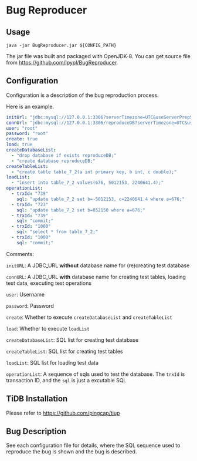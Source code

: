 # Bug Reproducer

## Usage
```
java -jar BugReproducer.jar ${CONFIG_PATH}
```

The jar file was built and packaged with OpenJDK-8.
You can get source file from <https://github.com/lpypl/BugReproducer>.


## Configuration
Configuration is a description of the bug reproduction process.  

Here is an example.

```yml
initUrl: "jdbc:mysql://127.0.0.1:3306?serverTimezone=UTC&useServerPrepStmts=true&cachePrepStmts=true"
connUrl: "jdbc:mysql://127.0.0.1:3306/reproduceDB?serverTimezone=UTC&useServerPrepStmts=true&cachePrepStmts=true"
user: "root"
password: "root"
create: true
load: true
createDatabaseList:
  - "drop database if exists reproduceDB;"
  - "create database reproduceDB;"
createTableList:
  - "create table table_7_2(a int primary key, b int, c double);"
loadList:
  - "insert into table_7_2 values(676, 5012153, 2240641.4);"
operationList:
  - trxId: "739"
    sql: "update table_7_2 set b=-5012153, c=2240641.4 where a=676;"
  - trxId: "723"
    sql: "update table_7_2 set b=852150 where a=676;"
  - trxId: "739"
    sql: "commit;"
  - trxId: "1000"
    sql: "select * from table_7_2;"
  - trxId: "1000"
    sql: "commit;"
```

Comments:  

`initURL`: A JDBC_URL **without** database name for (re)creating test database  

`connURL`: A JDBC_URL **with** database name for creating test tables, loading test data, executing test operations  

`user`: Username  

`password`: Password  

`create`: Whether to execute `createDatabaseList` and `createTableList`  

`load`: Whether to execute `loadList`  

`createDatabaseList`: SQL list for creating test database  

`createTableList`: SQL list for creating test tables

`loadList`: SQL list for loading test data  

`operationList`: A sequence of sqls used to test the database. The `trxId` is transaction ID, and the `sql` is just a excutable SQL  


## TiDB Installation

Please refer to <https://github.com/pingcap/tiup>


## Bug Description  

See each configuration file for details, where the SQL sequence used to reproduce the bug is shown and the bug is described.  